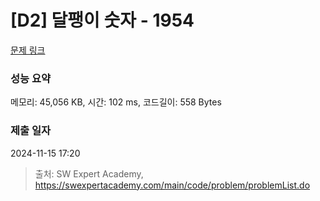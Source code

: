 # [D2] 달팽이 숫자 - 1954 

[문제 링크](https://swexpertacademy.com/main/code/problem/problemDetail.do?contestProbId=AV5PobmqAPoDFAUq) 

### 성능 요약

메모리: 45,056 KB, 시간: 102 ms, 코드길이: 558 Bytes

### 제출 일자

2024-11-15 17:20



> 출처: SW Expert Academy, https://swexpertacademy.com/main/code/problem/problemList.do